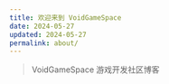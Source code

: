 ```yaml
---
title: 欢迎来到 VoidGameSpace
date: 2024-05-27
updated: 2024-05-27
permalink: about/
---
```


> VoidGameSpace 游戏开发社区博客